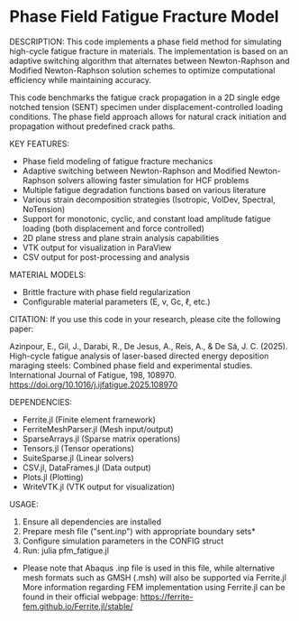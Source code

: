 # Phase Field Fatigue Fracture Model 

DESCRIPTION:
This code implements a phase field method for simulating high-cycle fatigue 
fracture in materials. The implementation is based on an adaptive switching algorithm 
that alternates between Newton-Raphson and Modified Newton-Raphson solution schemes 
to optimize computational efficiency while maintaining accuracy.

This code benchmarks the fatigue crack propagation in a 2D single edge notched tension (SENT) 
specimen under displacement-controlled loading conditions. The phase field approach 
allows for natural crack initiation and propagation without predefined crack paths. 

KEY FEATURES:
- Phase field modeling of fatigue fracture mechanics
- Adaptive switching between Newton-Raphson and Modified Newton-Raphson solvers allowing faster simulation for HCF problems
- Multiple fatigue degradation functions based on various literature 
- Various strain decomposition strategies (Isotropic, VolDev, Spectral, NoTension)
- Support for monotonic, cyclic, and constant load amplitude fatigue loading (both displacement and force controlled)
- 2D plane stress and plane strain analysis capabilities
- VTK output for visualization in ParaView
- CSV output for post-processing and analysis

MATERIAL MODELS:
- Brittle fracture with phase field regularization 
- Configurable material parameters (E, ν, Gc, ℓ, etc.)

CITATION:
If you use this code in your research, please cite the following paper:

Azinpour, E., Gil, J., Darabi, R., De Jesus, A., Reis, A., & De Sá, J. C. (2025). 
High-cycle fatigue analysis of laser-based directed energy deposition maraging steels: 
Combined phase field and experimental studies. International Journal of Fatigue, 198, 108970. 
https://doi.org/10.1016/j.ijfatigue.2025.108970

DEPENDENCIES:
- Ferrite.jl (Finite element framework)
- FerriteMeshParser.jl (Mesh input/output)
- SparseArrays.jl (Sparse matrix operations)
- Tensors.jl (Tensor operations)
- SuiteSparse.jl (Linear solvers)
- CSV.jl, DataFrames.jl (Data output)
- Plots.jl (Plotting)
- WriteVTK.jl (VTK output for visualization)

USAGE:
1. Ensure all dependencies are installed
2. Prepare mesh file ("sent.inp") with appropriate boundary sets*
3. Configure simulation parameters in the CONFIG struct
4. Run: julia pfm_fatigue.jl

* Please note that Abaqus .inp file is used in this file, while alternative mesh formats such as GMSH (.msh) will also be supported via Ferrite.jl
More information regarding FEM implementation using Ferrite.jl can be found in their official webpage:
https://ferrite-fem.github.io/Ferrite.jl/stable/

